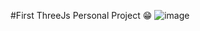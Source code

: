 #First ThreeJs Personal Project 😁
![image](https://github.com/Brocter/First-Threejs-MiniProject/assets/82384458/3cd85578-fce6-468a-b863-17debf8654eb)
